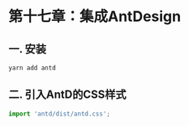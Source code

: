 # 第十七章：集成AntDesign

## 一. 安装
```shell
yarn add antd
```

## 二. 引入AntD的CSS样式
```javascript
import 'antd/dist/antd.css';
```







<ad/>
<comment/>